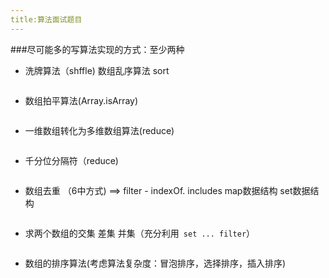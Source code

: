 ```yaml
---
title:算法面试题目
---
```


###尽可能多的写算法实现的方式：至少两种

* 洗牌算法（shffle) 数组乱序算法 sort

```javascript

```

* 数组拍平算法(Array.isArray)

```javascript

```

* 一维数组转化为多维数组算法(reduce)

```javascript

```

* 千分位分隔符（reduce)

```javascript

```

* 数组去重 （6中方式) ==> filter - indexOf. includes map数据结构 set数据结构

```javascript

```

* 求两个数组的交集 差集 并集（充分利用` set ... filter`）

```javascript

```

* 数组的排序算法(考虑算法复杂度：冒泡排序，选择排序，插入排序)

```javascript

```

